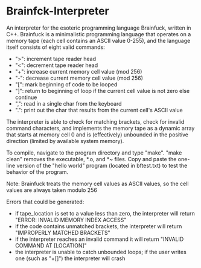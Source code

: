 Brainfck-Interpreter
====================

An interpreter for the esoteric programming language Brainfuck, written in C++.  Brainfuck is a minimalistic programming language that operates on a memory tape (each cell contains an ASCII value 0-255), and the language itself consists of eight valid commands:
* ">": increment tape reader head
* "<": decrement tape reader head
* "+": increase current memory cell value (mod 256)
* "-": decrease current memory cell value (mod 256)
* "[": mark beginning of code to be looped
* "]": return to beginning of loop if the current cell value is not zero else continue
* ",": read in a single char from the keyboard 
* ".": print out the char that results from the current cell's ASCII value


The interpreter is able to check for matching brackets, check for invalid command characters, and implements the memory tape as a dynamic array that starts at memory cell 0 and is (effectively) unbounded in the positive direction (limited by available system memory).

To compile, navigate to the program directory and type "make".  "make clean" removes the executable, *.o, and *~ files.  Copy and paste the one-line version of the "hello world" program (located in bftest.txt) to test the behavior of the program.

Note: Brainfuck treats the memory cell values as ASCII values, so the cell values are always taken modulo 256

Errors that could be generated:
  * if tape_location is set to a value less than zero, the interpreter will return "ERROR: INVALID MEMORY INDEX ACCESS"
  * if the code contains unmatched brackets, the interpreter will return "IMPROPERLY MATCHED BRACKETS"
  * if the interpreter reaches an invalid command it will return "INVALID COMMAND AT [LOCATION]"
  * the interpreter is unable to catch unbounded loops; if the user writes one (such as "+[]") the interpreter will crash

